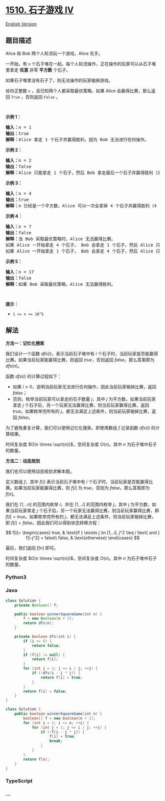 # [1510. 石子游戏 IV](https://leetcode.cn/problems/stone-game-iv)

[English Version](/solution/1500-1599/1510.Stone%20Game%20IV/README_EN.md)

## 题目描述

<!-- 这里写题目描述 -->

<p>Alice 和 Bob 两个人轮流玩一个游戏，Alice 先手。</p>

<p>一开始，有 <code>n</code>&nbsp;个石子堆在一起。每个人轮流操作，正在操作的玩家可以从石子堆里拿走 <strong>任意</strong>&nbsp;非零 <strong>平方数</strong>&nbsp;个石子。</p>

<p>如果石子堆里没有石子了，则无法操作的玩家输掉游戏。</p>

<p>给你正整数&nbsp;<code>n</code>&nbsp;，且已知两个人都采取最优策略。如果 Alice 会赢得比赛，那么返回&nbsp;<code>True</code>&nbsp;，否则返回&nbsp;<code>False</code>&nbsp;。</p>

<p>&nbsp;</p>

<p><strong>示例 1：</strong></p>

<pre>
<strong>输入：</strong>n = 1
<strong>输出：</strong>true
<strong>解释：</strong>Alice 拿走 1 个石子并赢得胜利，因为 Bob 无法进行任何操作。</pre>

<p><strong>示例 2：</strong></p>

<pre>
<strong>输入：</strong>n = 2
<strong>输出：</strong>false
<strong>解释：</strong>Alice 只能拿走 1 个石子，然后 Bob 拿走最后一个石子并赢得胜利（2 -&gt; 1 -&gt; 0）。</pre>

<p><strong>示例 3：</strong></p>

<pre>
<strong>输入：</strong>n = 4
<strong>输出：</strong>true
<strong>解释：</strong>n 已经是一个平方数，Alice 可以一次全拿掉 4 个石子并赢得胜利（4 -&gt; 0）。
</pre>

<p><strong>示例 4：</strong></p>

<pre>
<strong>输入：</strong>n = 7
<strong>输出：</strong>false
<strong>解释：</strong>当 Bob 采取最优策略时，Alice 无法赢得比赛。
如果 Alice 一开始拿走 4 个石子， Bob 会拿走 1 个石子，然后 Alice 只能拿走 1 个石子，Bob 拿走最后一个石子并赢得胜利（7 -&gt; 3 -&gt; 2 -&gt; 1 -&gt; 0）。
如果 Alice 一开始拿走 1 个石子， Bob 会拿走 4 个石子，然后 Alice 只能拿走 1 个石子，Bob 拿走最后一个石子并赢得胜利（7 -&gt; 6 -&gt; 2 -&gt; 1 -&gt; 0）。</pre>

<p><strong>示例 5：</strong></p>

<pre>
<strong>输入：</strong>n = 17
<strong>输出：</strong>false
<strong>解释：</strong>如果 Bob 采取最优策略，Alice 无法赢得胜利。
</pre>

<p>&nbsp;</p>

<p><strong>提示：</strong></p>

<ul>
	<li><code>1 &lt;= n &lt;= 10^5</code></li>
</ul>

## 解法

<!-- 这里可写通用的实现逻辑 -->

**方法一：记忆化搜索**

我们设计一个函数 $dfs(i)$，表示当前石子堆中有 $i$ 个石子时，当前玩家是否能赢得比赛。如果当前玩家能赢得比赛，则返回 $true$，否则返回 $false$。那么答案即为 $dfs(n)$。

函数 $dfs(i)$ 的计算过程如下：

-   如果 $i \leq 0$，说明当前玩家无法进行任何操作，因此当前玩家输掉比赛，返回 $false$；
-   否则，枚举当前玩家可以拿走的石子数量 $j$，其中 $j$ 为平方数，如果当前玩家拿走 $j$ 个石子后，另一个玩家无法赢得比赛，则当前玩家赢得比赛，返回 $true$。如果枚举完所有的 $j$，都无法满足上述条件，则当前玩家输掉比赛，返回 $false$。

为了避免重复计算，我们可以使用记忆化搜索，即使用数组 $f$ 记录函数 $dfs(i)$ 的计算结果。

时间复杂度 $O(n \times \sqrt{n})$，空间复杂度 $O(n)$。其中 $n$ 为石子堆中石子的数量。

**方法二：动态规划**

我们也可以使用动态规划求解本题。

定义数组 $f$，其中 $f[i]$ 表示当前石子堆中有 $i$ 个石子时，当前玩家是否能赢得比赛。如果当前玩家能赢得比赛，则 $f[i]$ 为 $true$，否则为 $false$。那么答案即为 $f[n]$。

我们在 $[1,..n]$ 的范围内枚举 $i$，并在 $[1,..i]$ 的范围内枚举 $j$，其中 $j$ 为平方数，如果当前玩家拿走 $j$ 个石子后，另一个玩家无法赢得比赛，则当前玩家赢得比赛，即 $f[i] = true$。如果枚举完所有的 $j$，都无法满足上述条件，则当前玩家输掉比赛，即 $f[i] = false$。因此我们可以得到状态转移方程：

$$
f[i]=
\begin{cases}
true, & \text{if } \exists j \in [1,..i], j^2 \leq i \text{ and } f[i-j^2] = false\\
false, & \text{otherwise}
\end{cases}
$$

最后，我们返回 $f[n]$ 即可。

时间复杂度 $O(n \times \sqrt{n})$，空间复杂度 $O(n)$。其中 $n$ 为石子堆中石子的数量。

<!-- tabs:start -->

### **Python3**

<!-- 这里可写当前语言的特殊实现逻辑 -->





### **Java**

<!-- 这里可写当前语言的特殊实现逻辑 -->

```java
class Solution {
    private Boolean[] f;

    public boolean winnerSquareGame(int n) {
        f = new Boolean[n + 1];
        return dfs(n);
    }

    private boolean dfs(int i) {
        if (i <= 0) {
            return false;
        }
        if (f[i] != null) {
            return f[i];
        }
        for (int j = 1; j <= i / j; ++j) {
            if (!dfs(i - j * j)) {
                return f[i] = true;
            }
        }
        return f[i] = false;
    }
}
```

```java
class Solution {
    public boolean winnerSquareGame(int n) {
        boolean[] f = new boolean[n + 1];
        for (int i = 1; i <= n; ++i) {
            for (int j = 1; j <= i / j; ++j) {
                if (!f[i - j * j]) {
                    f[i] = true;
                    break;
                }
            }
        }
        return f[n];
    }
}
```













### **TypeScript**





### **...**

```

```


